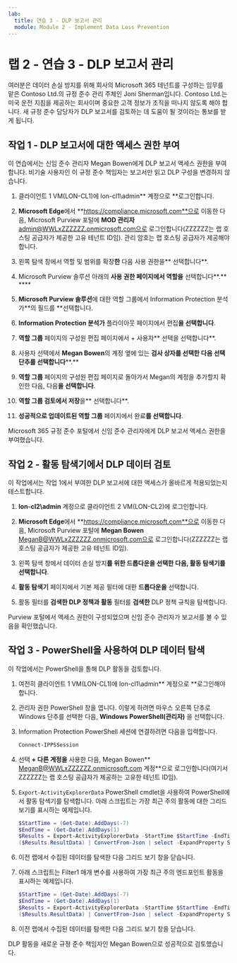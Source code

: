 ```yaml
---
lab:
  title: 연습 3 - DLP 보고서 관리
  module: Module 2 - Implement Data Loss Prevention
---
```


# 랩 2 - 연습 3 - DLP 보고서 관리

여러분은 데이터 손실 방지를 위해 회사의 Microsoft 365 테넌트를 구성하는 임무를 맡은 Contoso Ltd.의 규정 준수 관리 주체인 Joni Sherman입니다. Contoso Ltd.는 미국 운전 지침을 제공하는 회사이며 중요한 고객 정보가 조직을 떠나지 않도록 해야 합니다. 새 규정 준수 담당자가 DLP 보고서를 검토하는 데 도움이 될 것이라는 통보를 받게 됩니다.

## 작업 1 - DLP 보고서에 대한 액세스 권한 부여

이 연습에서는 신임 준수 관리자 Megan Bowen에게 DLP 보고서 액세스 권한을 부여합니다. 비기술 사용자인 이 규정 준수 책임자는 보고서만 읽고 DLP 구성을 변경하지 않습니다.

1. 클라이언트 1 VM(LON-CL1)에 lon-cl1\admin** 계정으로 **로그인합니다.

1. **Microsoft Edge**에서 **https://compliance.microsoft.com**으로 이동한 다음, Microsoft Purview 포털에 **MOD 관리자** admin@WWLxZZZZZZ.onmicrosoft.com으로 로그인합니다(ZZZZZZ는 랩 호스팅 공급자가 제공한 고유 테넌트 ID임). 관리 암호는 랩 호스팅 공급자가 제공해야 합니다.

1. 왼쪽 탐색 창에서 역할 및 범위를 확장**한** 다음 사용 권한을** 선택합니다**.

1. Microsoft Purview 솔루션 아래의 **사용 권한 페이지에서 역할을** 선택합니다**.** **** 

1. **Microsoft Purview 솔루션**에 대한 역할 그룹에서 Information Protection 분석가**의 필드를 **선택합니다.

1. **Information Protection 분석가** 플라이아웃 페이지에서 편집**을 선택합니다**.

1. **역할 그룹** 페이지의 구성원 편집 페이지에서 + 사용자** 선택을 선택합니다**.

1. 사용자 선택에서 **Megan Bowen**의 계정 옆에 있는 **검사 상자를 선택한 다음 선택 단추를 선택합니다****.**

1. **역할 그룹** 페이지의 구성원 편집 페이지로 돌아가서 Megan의 계정을 추가할지 확인한 다음, 다음**을 선택합니다**.

1. **역할 그룹 검토에서 저장**을** 선택합니다**.

1. **성공적으로 업데이트된 역할 그룹** 페이지에서 완료**를 선택합니다**.

Microsoft 365 규정 준수 포털에서 신임 준수 관리자에게 DLP 보고서 액세스 권한을 부여했습니다.

## 작업 2 - 활동 탐색기에서 DLP 데이터 검토

이 작업에서는 작업 1에서 부여한 DLP 보고서에 대한 액세스가 올바르게 적용되었는지 테스트합니다.

1. **lon-cl2\admin** 계정으로 클라이언트 2 VM(LON-CL2)에 로그인합니다.

1. **Microsoft Edge**에서 **https://compliance.microsoft.com**으로 이동한 다음, Microsoft Purview 포털에 **Megan Bowen** MeganB@WWLxZZZZZZ.onmicrosoft.com으로 로그인합니다(ZZZZZZ는 랩 호스팅 공급자가 제공한 고유 테넌트 ID임).

1. 왼쪽 탐색 창에서 데이터 손실 방지**를 위한 드롭다운을 **선택한 다음, 활동 탐색기를** 선택합니다**.

1. **활동 탐색기** 페이지에서 기본 제공 필터에 대한 **드롭다운을** 선택합니다.

1. 활동 필터를 **검색한 DLP 정책과 활동** 필터를 **검색한** DLP 정책 규칙을 탐색합니다.

Purview 포털에서 액세스 권한이 구성되었으며 신임 준수 관리자가 보고서를 볼 수 있음을 확인했습니다.

## 작업 3 - PowerShell을 사용하여 DLP 데이터 탐색

이 작업에서는 PowerShell을 통해 DLP 활동을 검토합니다.

1. 여전히 클라이언트 1 VM(LON-CL1)에 lon-cl1\admin** 계정으로 **로그인해야 합니다.

1. 관리자 권한 PowerShell 창을 엽니다. 이렇게 하려면 마우스 오른쪽 단추로 Windows 단추를 선택한 다음, **Windows PowerShell(관리자)** 을 선택합니다.

1. Information Protection PowerShell 세션에 연결하려면 다음을 입력합니다.

   ``` powershell
   Connect-IPPSSession
   ```

1. 선택 **+ 다른 계정을** 사용한 다음, Megan Bowen** MeganB@WWLxZZZZZZ.onmicrosoft.com 계정**으로 로그인합니다(여기서 ZZZZZZ는 랩 호스팅 공급자가 제공하는 고유한 테넌트 ID임).

1. `Export-ActivityExplorerData` PowerShell cmdlet을 사용하여 PowerShell에서 활동 탐색기를 탐색합니다. 아래 스크립트는 가장 최근 주의 활동에 대한 그리드 보기를 표시하는 예제입니다.

   ``` powershell
   $StartTime = (Get-Date).AddDays(-7)
   $EndTime = (Get-Date).AddDays(1)
   $Results = Export-ActivityExplorerData -StartTime $StartTime -EndTime $EndTime -OutputFormat JSON
   ($Results.ResultData) | ConvertFrom-Json | select -ExpandProperty SyncRoot | ogv
   ```

1. 이전 랩에서 수집된 데이터를 탐색한 다음 그리드 보기 창을 닫습니다.

1. 아래 스크립트는 Filter1 매개 변수를 사용하여 가장 최근 주의 엔드포인트 활동을 표시하는 예제입니다.

   ``` powershell
   $StartTime = (Get-Date).AddDays(-7)
   $EndTime = (Get-Date).AddDays(1)
   $Results = Export-ActivityExplorerData -StartTime $StartTime -EndTime $EndTime -Filter1 @("Workload","Endpoint")-OutputFormat JSON
   ($Results.ResultData) | ConvertFrom-Json | select -ExpandProperty SyncRoot | ogv
   ```

1. 이전 랩에서 수집된 데이터를 탐색한 다음 그리드 보기 창을 닫습니다.

DLP 활동을 새로운 규정 준수 책임자인 Megan Bowen으로 성공적으로 검토했습니다.
